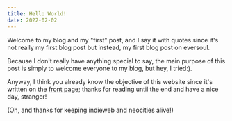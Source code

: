 ```yaml
---
title: Hello World!
date: 2022-02-02
---
```


Welcome to my blog and my "first" post, and I say it with quotes since it's not really my first blog post but instead, my first blog post on eversoul.

Because I don't really have anything special to say, the main purpose of this post is simply to welcome everyone to my blog, but hey, I tried:).

Anyway, I think you already know the objective of this website since it's written on the [front page](/); thanks for reading until the end and have a nice day, stranger!

(Oh, and thanks for keeping indieweb and neocities alive!)
